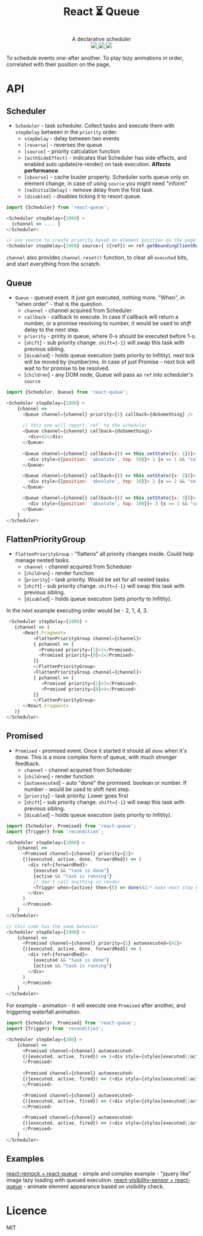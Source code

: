 <div align="center">
  <h1>React ⏳ Queue</h1>
  <br/>
  A declarative scheduler
  <br/>
    
  <a href="https://www.npmjs.com/package/react-queue">
   <img src="https://img.shields.io/npm/v/react-queue.svg?style=flat-square" />
  </a>
  
  <a href="https://codecov.io/github/theKashey/react-queue">
     <img src="https://img.shields.io/codecov/c/github/theKashey/react-queue.svg?style=flat-square" />
   </a>
   
   <a href="https://travis-ci.org/theKashey/react-queue">
     <img src="https://img.shields.io/travis/theKashey/react-queue/master.svg">
   </a>

  <br/>  
</div>  

To schedule events one-after another. To play _lazy_ animations in order, correlated with their position on the page.

# API
## Scheduler
- `Scheduler` - task scheduler. Collect tasks and execute them with `stepDelay` between in the `priority` order.
  - `stepDelay` - delay between two events
  - `[reverse]` - reverses the queue
  - `[source]` - priority calculation function
  - `[withSideEffect]` - indicates that Scheduler has  side effects, and enabled auto update(re-render) on task execution. __Affects performance__. 
  - `[observe]` - cache buster property. Scheduler sorts queue only on element change, in case of using `source` you might need "inform"
  - `[noInitialDelay]` - remove delay from the first task.
  - `[disabled]` - disables ticking
  it to resort queue.
  
  
```js
import {Scheduler} from 'react-queue';

<Scheduler stepDelay={1000} >
  {channel => .... }
</Scheduler>

// use source to create priority based on element position on the page
<Scheduler stepDelay={1000} source={ ({ref}) => ref.getBoundingClientRect().top} />
```
`channel` also provides `channel.reset()` function, to clear all `executed` bits, and start everything from the scratch.

## Queue
- `Queue` - queued event. It just got executed, nothing more. "When", in "when order" - that is the question.
  - `channel` - channel acquired from Scheduler
  - `callback` - callback to execute. In case if callback will return a number, or a promise resolving to number, it would be used to _shift_ delay to the next step.
  - `priority` - pririty in queue, where 0-s should be executed before 1-s.
  - [`shift`] - sub priority change. `shift={-1}` will swap this task with previous sibling.
  - [`disabled`] - holds queue execution (sets priority to Infitity).
  next tick will be moved by {number}ms. In case of just Promise - next tick will wait to for promise to be resolved.
  - [`children`] - any DOM node, Queue will pass as `ref` into scheduler's `source` 

```js
import {Scheduler, Queue} from 'react-queue';

<Scheduler stepDelay={1000} >
    {channel => 
      <Queue channel={channel} priority={1} callback={doSomething} />
      
      // this one will report `ref` to the scheduler
      <Queue channel={channel} callback={doSomething}>
        <div>42</div>
      </Queue>  
         
      <Queue channel={channel} callback={() => this.setState({x: 1})}>
        <div style={{position: 'absolute', top: 50}}> 1 {x == 1 && "selected!!"}</div>
      </Queue>

      <Queue channel={channel} callback={() => this.setState({x: 2})}>
        <div style={{position: 'absolute', top: 10}}> 2 {x == 2 && "selected!!"}</div>
      </Queue>

      <Queue channel={channel} callback={() => this.setState({x: 3})}>
        <div style={{position: 'absolute', top: 100}}> 3 {x == 3 && "selected!!"}</div>
      </Queue>
    }
</Scheduler>
```

## FlattenPriorityGroup
- `FlattenPriorityGroup` - "flattens" all priority changes inside. Could help manage nested tasks.
  - `channel` - channel acquired from Scheduler
  - [`children`] - render function  
  - [`priority`] - task priority. Would be set for all nested tasks.
  - [`shift`] - sub priority change. `shift={-1}` will swap this task with previous sibling.
  - [`disabled`] - holds queue execution (sets priority to Infitity).
  
In the next example executing order would be - 2, 1, 4, 3.
```js
 <Scheduler stepDelay={1000} >
   {channel => (
      <React.Fragment>
          <FlattenPriorityGroup channel={channel}>
          { pchannel => [
            <Promised priority={1}>1</Promised>,
            <Promised priority={0}>2</Promised>
          ]}
          </FlattenPriorityGroup>
          <FlattenPriorityGroup channel={channel}>
          { pchannel => [
             <Promised priority={1}>3</Promised>,
             <Promised priority={0}>4</Promised>
          ]}
          </FlattenPriorityGroup>
      </React.Fragment>
   )}  
</Scheduler>   
``` 


## Promised
- `Promised` - promised event. Once it started it should all `done` when it's done. This is a more complex form of queue, with much stronger feedback.
  - `channel` - channel acquired from Scheduler
  - [`children`] - render function
  - [`autoexecuted`] - auto "done" the promised. boolean or number. If number - would be used to shift next step.
  - [`priority`] - task priority. Lower goes first
  - [`shift`] - sub priority change. `shift={-1}` will swap this task with previous sibling.
  - [`disabled`] - holds queue execution (sets priority to Infitity).
```js
import {Scheduler, Promised} from 'react-queue';
import {Trigger} from 'recondition';

<Scheduler stepDelay={1000} >
    {channel => 
      <Promised channel={channel} priority={1}>
      {({executed, active, done, forwardRed}) => (
        <div ref={forwardRed}>
          {executed && "task is done"}
          {active && "task is running"}
          // don't call anything in render
          <Trigger when={active} then={() => done(42/* make next step by 42ms later*/)}/>
        </div>
      )
      </Promised>      
    }
</Scheduler>

// this code has the same behavior
<Scheduler stepDelay={1000} >
    {channel => 
      <Promised channel={channel} priority={1} autoexecuted={42}>
      {({executed, active, done, forwardRed}) => (
        <div ref={forwardRed}>
          {executed && "task is done"}
          {active && "task is running"}          
        </div>
      )
      </Promised>      
    }
</Scheduler>
```  

For example - animation - it will execute one `Promised` after another, and triggering waterfall animation.
```js
import {Scheduler, Promised} from 'react-queue';
import {Trigger} from 'recondition';

<Scheduler stepDelay={300} >
    {channel => 
      <Promised channel={channel} autoexecuted>
      {({executed, active, fired}) => (<div style={styles[executed||active ? styleA : styleB}>Line1</div>)}
      </Promised>      
      
      <Promised channel={channel} autoexecuted>
      {({executed, active, fired}) => (<div style={styles[executed||active ? styleA : styleB}>Line2</div>)}
      </Promised>      

      <Promised channel={channel} autoexecuted>
      {({executed, active, fired}) => (<div style={styles[executed||active ? styleA : styleB}>Line3</div>)}
      </Promised>      

      <Promised channel={channel} autoexecuted>
      {({executed, active, fired}) => (<div style={styles[executed||active ? styleA : styleB}>Line4</div>)}
      </Promised>      
    }
</Scheduler>
```  

## Examples
[react-remock + react-queue](https://codesandbox.io/s/q89q2jm8qw) - simple and complex example - "jquery like" image lazy loading with queued execution.
[react-visibility-sensor + react-queue](https://codesandbox.io/s/6xvr42y6xr) - animate element appearance based on visibility check.

# Licence
 MIT
 
 
